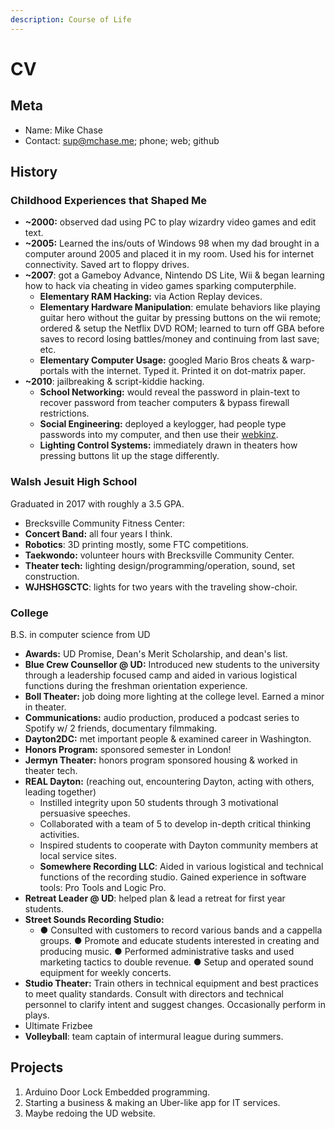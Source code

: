 ```yaml
---
description: Course of Life
---
```


# CV

## Meta

* Name: Mike Chase
* Contact: sup@mchase.me; phone; web; github

## History

### Childhood Experiences that Shaped Me

* **\~2000:** observed dad using PC to play wizardry video games and edit text.
* **\~2005:** Learned the ins/outs of Windows 98 when my dad brought in a computer around 2005 and placed it in my room. Used his for internet connectivity. Saved art to floppy drives.
* **\~2007**: got a Gameboy Advance, Nintendo DS Lite, Wii & began learning how to hack via cheating in video games sparking computerphile.
  * **Elementary RAM Hacking:** via Action Replay devices.
  * **Elementary Hardware Manipulation**: emulate behaviors like playing guitar hero without the guitar by pressing buttons on the wii remote; ordered & setup the Netflix DVD ROM; learned to turn off GBA before saves to record losing battles/money and continuing from last save; etc.
  * **Elementary Computer Usage:** googled Mario Bros cheats & warp-portals with the internet. Typed it. Printed it on dot-matrix paper.&#x20;
* **\~2010**: jailbreaking & script-kiddie hacking.
  * **School Networking:** would reveal the password in plain-text to recover password from teacher computers & bypass firewall restrictions.
  * **Social Engineering:** deployed a keylogger, had people type passwords into my computer, and then use their [webkinz](https://en.wikipedia.org/wiki/Webkinz).
  * **Lighting Control Systems:** immediately drawn in theaters how pressing buttons lit up the stage differently.

### Walsh Jesuit High School

Graduated in 2017 with roughly a 3.5 GPA.

* Brecksville Community Fitness Center:&#x20;
* **Concert Band:** all four years I think.&#x20;
* **Robotics**: 3D printing mostly, some FTC competitions.
* **Taekwondo:** volunteer hours with Brecksville Community Center.
* **Theater tech:** lighting design/programming/operation, sound, set construction.
* **WJHSHGSCTC**: lights for two years with the traveling show-choir.

### College

B.S. in computer science from UD

* **Awards:** UD Promise, Dean's Merit Scholarship, and dean's list.
* **Blue Crew Counsellor @ UD:** Introduced new students to the university through a leadership focused camp and aided in various logistical functions during the freshman orientation experience.
* **Boll Theater:** job doing more lighting at the college level. Earned a minor in theater.
* **Communications:** audio production, produced a podcast series to Spotify w/ 2 friends, documentary filmmaking.
* **Dayton2DC:** met important people & examined career in Washington.
* **Honors Program:** sponsored semester in London!
* **Jermyn Theater:** honors program sponsored housing & worked in theater tech.
* **REAL Dayton:** (reaching out, encountering Dayton, acting with others, leading together)
  * Instilled integrity upon 50 students through 3 motivational persuasive speeches.&#x20;
  * Collaborated with a team of 5 to develop in-depth critical thinking activities.&#x20;
  * Inspired students to cooperate with Dayton community members at local service sites.&#x20;
  * **Somewhere Recording LLC**: Aided in various logistical and technical functions of the recording studio. Gained experience in software tools: Pro Tools and Logic Pro.
* **Retreat Leader @ UD**: helped plan & lead a retreat for first year students.&#x20;
* **Street Sounds Recording Studio:**&#x20;
  * ● Consulted with customers to record various bands and a cappella groups. ● Promote and educate students interested in creating and producing music. ● Performed administrative tasks and used marketing tactics to double revenue. ● Setup and operated sound equipment for weekly concerts.
* **Studio Theater:** Train others in technical equipment and best practices to meet quality standards. Consult with directors and technical personnel to clarify intent and suggest changes. Occasionally perform in plays.
* Ultimate Frizbee
* **Volleyball**: team captain of intermural league during summers.

## Projects

1. Arduino Door Lock Embedded programming.
2. Starting a business & making an Uber-like app for IT services.
3. Maybe redoing the UD website.



